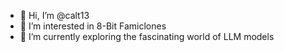 - 👋 Hi, I’m @calt13
- 👀 I’m interested in 8-Bit Famiclones 
- 🌱 I’m currently exploring the fascinating world of LLM models

<!---
calt13/calt13 is a ✨ special ✨ repository because its `README.md` (this file) appears on your GitHub profile.
You can click the Preview link to take a look at your changes.
--->
